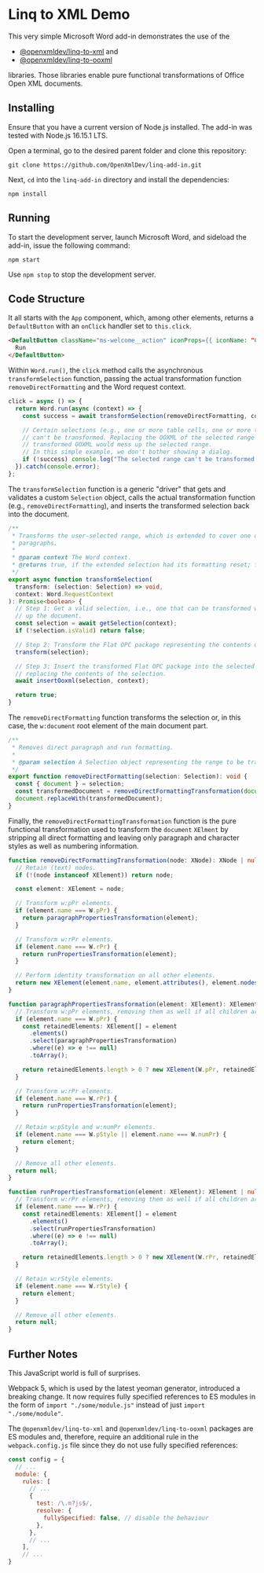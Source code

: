 # Linq to XML Demo

This very simple Microsoft Word add-in demonstrates the use of the

- [@openxmldev/linq-to-xml](https://www.npmjs.com/package/@openxmldev/linq-to-xml) and
- [@openxmldev/linq-to-ooxml](https://www.npmjs.com/package/@openxmldev/linq-to-ooxml)

libraries. Those libraries enable pure functional transformations of Office Open XML documents.

## Installing

Ensure that you have a current version of Node.js installed. The add-in was tested with Node.js
16.15.1 LTS.

Open a terminal, go to the desired parent folder and clone this repository:

```
git clone https://github.com/OpenXmlDev/linq-add-in.git
```

Next, `cd` into the `linq-add-in` directory and install the dependencies:

```
npm install
```

## Running

To start the development server, launch Microsoft Word, and sideload the add-in, issue the
following command:

```
npm start
```

Use `npm stop` to stop the development server.

## Code Structure

It all starts with the `App` component, which, among other elements, returns a `DefaultButton` with
an `onClick` handler set to `this.click`.

```html
<DefaultButton className="ms-welcome__action" iconProps={{ iconName: "ChevronRight" }} onClick={this.click}>
  Run
</DefaultButton>
```

Within `Word.run()`, the `click` method calls the asynchronous `transformSelection` function, passing
the actual transformation function `removeDirectFormatting` and the Word request context.

```typescript
click = async () => {
  return Word.run(async (context) => {
    const success = await transformSelection(removeDirectFormatting, context);

    // Certain selections (e.g., one or more table cells, one or more table rows)
    // can't be transformed. Replacing the OOXML of the selected range with the
    // transformed OOXML would mess up the selected range.
    // In this simple example, we don't bother showing a dialog.
    if (!success) console.log("The selected range can't be transformed.");
  }).catch(console.error);
};
```

The `transformSelection` function is a generic "driver" that gets and validates a custom `Selection`
object, calls the actual transformation function (e.g., `removeDirectFormatting`), and inserts the
transformed selection back into the document.

```typescript
/**
 * Transforms the user-selected range, which is extended to cover one or more complete
 * paragraphs.
 *
 * @param context The Word context.
 * @returns true, if the extended selection had its formatting reset; false, otherwise.
 */
export async function transformSelection(
  transform: (selection: Selection) => void,
  context: Word.RequestContext
): Promise<boolean> {
  // Step 1: Get a valid selection, i.e., one that can be transformed without messing
  // up the document.
  const selection = await getSelection(context);
  if (!selection.isValid) return false;

  // Step 2: Transform the Flat OPC package representing the contents of the selection.
  transform(selection);

  // Step 3: Insert the transformed Flat OPC package into the selected range,
  // replacing the contents of the selection.
  await insertOoxml(selection, context);

  return true;
}
```

The `removeDirectFormatting` function transforms the selection or, in this case, the `w:document`
root element of the main document part.

```typescript
/**
 * Removes direct paragraph and run formatting.
 *
 * @param selection A Selection object representing the range to be transformed.
 */
export function removeDirectFormatting(selection: Selection): void {
  const { document } = selection;
  const transformedDocument = removeDirectFormattingTransformation(document);
  document.replaceWith(transformedDocument);
}
```

Finally, the `removeDirectFormattingTransformation` function is the pure functional transformation
used to transform the `document` `XElment` by stripping all direct formatting and leaving only
paragraph and character styles as well as numbering information.

```typescript
function removeDirectFormattingTransformation(node: XNode): XNode | null {
  // Retain (text) nodes.
  if (!(node instanceof XElement)) return node;

  const element: XElement = node;

  // Transform w:pPr elements.
  if (element.name === W.pPr) {
    return paragraphPropertiesTransformation(element);
  }

  // Transform w:rPr elements.
  if (element.name === W.rPr) {
    return runPropertiesTransformation(element);
  }

  // Perform identity transformation on all other elements.
  return new XElement(element.name, element.attributes(), element.nodes().select(removeDirectFormattingTransformation));
}

function paragraphPropertiesTransformation(element: XElement): XElement | null {
  // Transform w:pPr elements, removing them as well if all children are removed.
  if (element.name === W.pPr) {
    const retainedElements: XElement[] = element
      .elements()
      .select(paragraphPropertiesTransformation)
      .where((e) => e !== null)
      .toArray();

    return retainedElements.length > 0 ? new XElement(W.pPr, retainedElements) : null;
  }

  // Transform w:rPr elements.
  if (element.name === W.rPr) {
    return runPropertiesTransformation(element);
  }

  // Retain w:pStyle and w:numPr elements.
  if (element.name === W.pStyle || element.name === W.numPr) {
    return element;
  }

  // Remove all other elements.
  return null;
}

function runPropertiesTransformation(element: XElement): XElement | null {
  // Transform w:rPr elements, removing them as well if all children are removed.
  if (element.name === W.rPr) {
    const retainedElements: XElement[] = element
      .elements()
      .select(runPropertiesTransformation)
      .where((e) => e !== null)
      .toArray();

    return retainedElements.length > 0 ? new XElement(W.rPr, retainedElements) : null;
  }

  // Retain w:rStyle elements.
  if (element.name === W.rStyle) {
    return element;
  }

  // Remove all other elements.
  return null;
}
```

## Further Notes

This JavaScript world is full of surprises.

Webpack 5, which is used by the latest yeoman generator, introduced a breaking change. It now requires
fully specified references to ES modules in the form of `import "./some/module.js"` instead of just
`import "./some/module"`.

The `@openxmldev/linq-to-xml` and `@openxmldev/linq-to-ooxml` packages are ES modules and, therefore,
require an additional rule in the `webpack.config.js` file since they do not use fully specified
references:

```javascript
const config = {
  // ...
  module: {
    rules: [
      // ...
      {
        test: /\.m?js$/,
        resolve: {
          fullySpecified: false, // disable the behaviour
        },
      },
      // ...
    ],
    // ...
}
```
